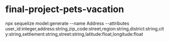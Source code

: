 # final-project-pets-vacation


npx sequelize model:generate --name Address --attributes user_id:integer,address:string,zip_code:street,region:string,district:string,city:string,settlement:string,street:string,latitude:float,longitude:float

